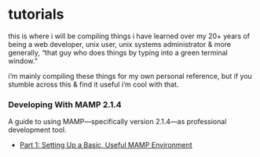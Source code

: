 # tutorials

this is where i will be compiling things i have learned over my 20+ years of being a web developer, unix user, unix systems administrator & more generally, “that guy who does things by typing into a green terminal window.”

i’m mainly compiling these things for my own personal reference, but if you stumble across this & find it useful i’m cool with that.

### Developing With MAMP 2.1.4
A guide to using MAMP—specifically version 2.1.4—as professional development tool.
* [Part 1: Setting Up a Basic, Useful MAMP Environment](http://www.preworn.com/tutorials/mamp_part_1)